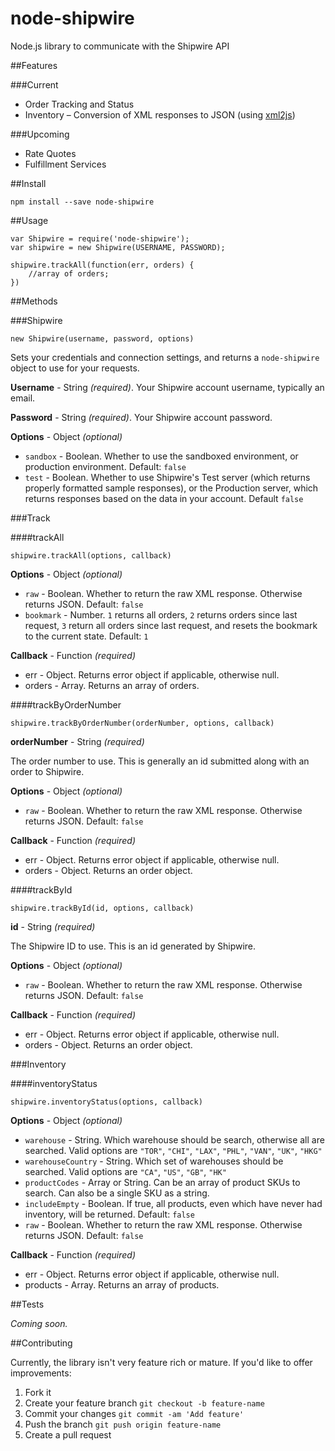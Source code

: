 node-shipwire
=============

Node.js library to communicate with the Shipwire API

##Features

###Current

- Order Tracking and Status
- Inventory
– Conversion of XML responses to JSON (using [xml2js](https://github.com/Leonidas-from-XIV/node-xml2js))

###Upcoming

- Rate Quotes
- Fulfillment Services


##Install

`npm install --save node-shipwire`

##Usage

	var Shipwire = require('node-shipwire');
	var shipwire = new Shipwire(USERNAME, PASSWORD);
	
	shipwire.trackAll(function(err, orders) {
		//array of orders;
	})
	
##Methods

###Shipwire

	new Shipwire(username, password, options)

Sets your credentials and connection settings, and returns a `node-shipwire` object to use for your requests.

**Username** - String *(required)*.
Your Shipwire account username, typically an email.

**Password** - String *(required)*.
Your Shipwire account password.

**Options** - Object *(optional)*

- `sandbox` - Boolean. Whether to use the sandboxed environment, or production environment. Default: `false`
- `test` - Boolean. Whether to use Shipwire's Test server (which returns properly formatted sample responses), or the Production server, which returns responses based on the data in your account. Default `false`

###Track

####trackAll

	shipwire.trackAll(options, callback)
	
**Options** - Object *(optional)*

- `raw` - Boolean. Whether to return the raw XML response. Otherwise returns JSON. Default: `false`
- `bookmark` - Number. `1` returns all orders, `2` returns orders since last request, `3` return all orders since last request, and resets the bookmark to the current state. Default: `1`

**Callback** - Function *(required)*

- err - Object. Returns error object if applicable, otherwise null.
- orders - Array. Returns an array of orders.


####trackByOrderNumber

	shipwire.trackByOrderNumber(orderNumber, options, callback)
	
**orderNumber** - String *(required)*

The order number to use. This is generally an id submitted along with an order to Shipwire.
	
**Options** - Object *(optional)*

- `raw` - Boolean. Whether to return the raw XML response. Otherwise returns JSON. Default: `false`

**Callback** - Function *(required)*

- err - Object. Returns error object if applicable, otherwise null.
- orders - Object. Returns an order object.


####trackById

	shipwire.trackById(id, options, callback)
	
**id** - String *(required)*

The Shipwire ID to use. This is an id generated by Shipwire.
	
**Options** - Object *(optional)*

- `raw` - Boolean. Whether to return the raw XML response. Otherwise returns JSON. Default: `false`

**Callback** - Function *(required)*

- err - Object. Returns error object if applicable, otherwise null.
- orders - Object. Returns an order object.


###Inventory

####inventoryStatus

	shipwire.inventoryStatus(options, callback)
	
**Options** - Object *(optional)*

- `warehouse` - String. Which warehouse should be search, otherwise all are searched. Valid options are `"TOR"`, `"CHI"`, `"LAX"`, `"PHL"`, `"VAN"`, `"UK"`, `"HKG"`
- `warehouseCountry` - String. Which set of warehouses should be searched. Valid options are `"CA"`, `"US"`, `"GB"`, `"HK"`
- `productCodes` - Array or String. Can be an array of product SKUs to search. Can also be a single SKU as a string.
- `includeEmpty` - Boolean. If true, all products, even which have never had inventory, will be returned. Default: `false`
- `raw` - Boolean. Whether to return the raw XML response. Otherwise returns JSON. Default: `false`

**Callback** - Function *(required)*

- err - Object. Returns error object if applicable, otherwise null.
- products - Array. Returns an array of products.

##Tests

_Coming soon._

##Contributing

Currently, the library isn't very feature rich or mature. If you'd like to offer improvements:

1. Fork it
2. Create your feature branch `git checkout -b feature-name`
3. Commit your changes `git commit -am 'Add feature'`
4. Push the branch `git push origin feature-name`
5. Create a pull request
